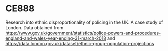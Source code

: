 # CE888
Research into ethnic disproportionality of policing in the UK. A case study of London.
Data obtained from	https://www.gov.uk/government/statistics/police-powers-and-procedures-england-and-wales-year-ending-31-march-2018 and 	https://data.london.gov.uk/dataset/ethnic-group-population-projections

